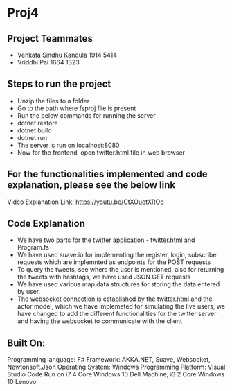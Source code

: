 # Proj4

## Project Teammates
* Venkata Sindhu Kandula 1914 5414
* Vriddhi Pai 1664 1323

## Steps to run the project
* Unzip the files to a folder
* Go to the path where fsproj file is present
* Run the below commands for running the server
* dotnet restore
* dotnet build 
* dotnet run
* The server is run on localhost:8080
* Now for the frontend, open twitter.html file in web browser

## For the functionalities implemented and code explanation, please see the below link
Video Explanation Link: https://youtu.be/CtXOuetXROo

## Code Explanation
* We have two parts for the twitter application - twitter.html and Program.fs
* We have used suave.io for implementing the register, login, subscribe requests which are implemnted as endpoints for the POST requests
* To query the tweets, see where the user is mentioned, also for returning the tweets with hashtags, we have used JSON GET requests
* We have used various map data structures for storing the data entered by user.
* The websocket connection is established by the twitter.html and the actor model, which we have implemeted for simulating the live users, we have changed to add the different functionalities for the twitter server and having the websocket to communicate with the client

## Built On:
Programming language: F#
Framework: AKKA.NET, Suave, Websocket, Newtonsoft.Json
Operating System: Windows
Programming Platform: Visual Studio Code
Run on i7 4 Core Windows 10 Dell Machine, i3 2 Core Windows 10 Lenovo
